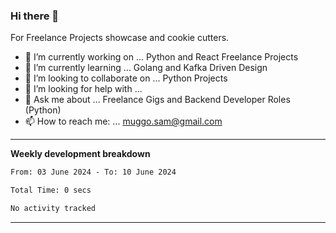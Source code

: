 ### Hi there 👋 



For Freelance Projects showcase and cookie cutters.

- 🔭 I’m currently working on ... Python and React Freelance Projects
- 🌱 I’m currently learning ... Golang and Kafka Driven Design
- 👯 I’m looking to collaborate on ... Python Projects
- 🤔 I’m looking for help with ...
- 💬 Ask me about ... Freelance Gigs and Backend Developer Roles (Python)
- 📫 How to reach me: ... muggo.sam@gmail.com
---------
**Weekly development breakdown**
<!--START_SECTION:waka-->

```txt
From: 03 June 2024 - To: 10 June 2024

Total Time: 0 secs

No activity tracked
```

<!--END_SECTION:waka-->

----------


